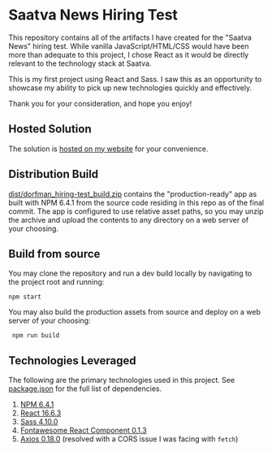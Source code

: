 # Saatva News Hiring Test
This repository contains all of the artifacts I have created for the "Saatva News" hiring test. While vanilla JavaScript/HTML/CSS would have been more than adequate to this project, I chose React as it would be directly relevant to the technology stack at Saatva.

This is my first project using React and Sass. I saw this as an opportunity to showcase my ability to pick up new technologies quickly and effectively.

Thank you for your consideration, and hope you enjoy!

## Hosted Solution
The solution is <a href="http://saatva.thisiteration.com" target="_blank">hosted on my website</a> for your convenience.

## Distribution Build 
[dist/dorfman_hiring-test_build.zip](dist/dorfman_hiring-test_build.zip) contains the "production-ready" app as built with NPM 6.4.1 from the source code residing in this repo as of the final commit. The app is configured to use relative asset paths, so you may unzip the archive and upload the contents to any directory on a web server of your choosing.

## Build from source
You may clone the repository and run a dev build locally by navigating to the project root and running: 

```npm start```

You may also build the production assets from source and deploy on a web server of your choosing:

``` npm run build```

## Technologies Leveraged
The following are the primary technologies used in this project. See [package.json](package.json) for the full list of dependencies.
1. <a href="https://www.npmjs.com/" target="_blank">NPM 6.4.1</a>
2. <a href="https://reactjs.org/" target="_blank">React 16.6.3</a>
3. <a href="https://www.npmjs.com/package/node-sass" target="_blank">Sass 4.10.0</a>
4. <a href="https://fontawesome.com/how-to-use/on-the-web/using-with/react" target="_blank">Fontawesome React Component 0.1.3</a>
5. <a href="https://www.npmjs.com/package/axios" target="_blank">Axios 0.18.0</a> (resolved with a CORS issue I was facing with ```fetch```)
